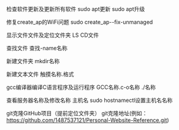 检查软件更新及更新所有软件
sudo apt更新
sudo apt升级

修复create_ap的WiFi问题
sudo create_ap--fix-unmanaged

显示文件文件及定位文件夹
LS
CD文件

查找文件
查找-name名称

新建文件夹
mkdir名称

新建文本文件
触摸名称.格式

gcc编译器编译C语言程序及运行程序
GCC名称.c-o名称
./名称

查看服务器名称及修改名称
主机名
sudo hostnamectl设置主机名名称

git克隆GitHub项目（提前定位文件夹）
git克隆地址(例如：https://github.com/1487537121/Personal-Website-Reference.git)

